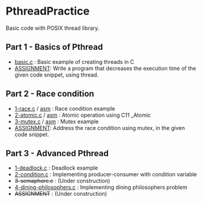 # PthreadPractice
Basic code with POSIX thread library.

## Part 1 - Basics of Pthread
- [basic.c](/Part1/basic.c) : Basic example of creating threads in C
- [ASSIGNMENT](/Part1/ASSIGNMENT.c): Write a program that decreases the execution time of the given code snippet, using thread.

## Part 2 - Race condition
- [1-race.c](/Part2/1-race.c) / [asm](/Part2/1-race.asm) : Race condition example
- [2-atomic.c](/Part2/2-atomic.c) / [asm](/Part2/2-atomic.asm) : Atomic operation using C11 _Atomic
- [3-mutex.c](/Part2/3-mutex.c) / [asm](/Part2/3-mutex.asm) : Mutex example
- [ASSIGNMENT](/Part2/ASSIGNMENT.c): Address the race condition using mutex, in the given code snippet.

## Part 3 - Advanced Pthread
- [1-deadlock.c](/Part3/1-deadlock.c) : Deadlock example
- [2-condition.c](/Part3/2-condition.c) : Implementing producer-consumer with condition variable
- ~~3-semaphore.c~~ : (Under construction)
- [4-dining-philosophers.c](/Part3/4-dining-philosophers.c) : Implementing dining philosophers problem
- ~~ASSIGNMENT~~ : (Under construction)
